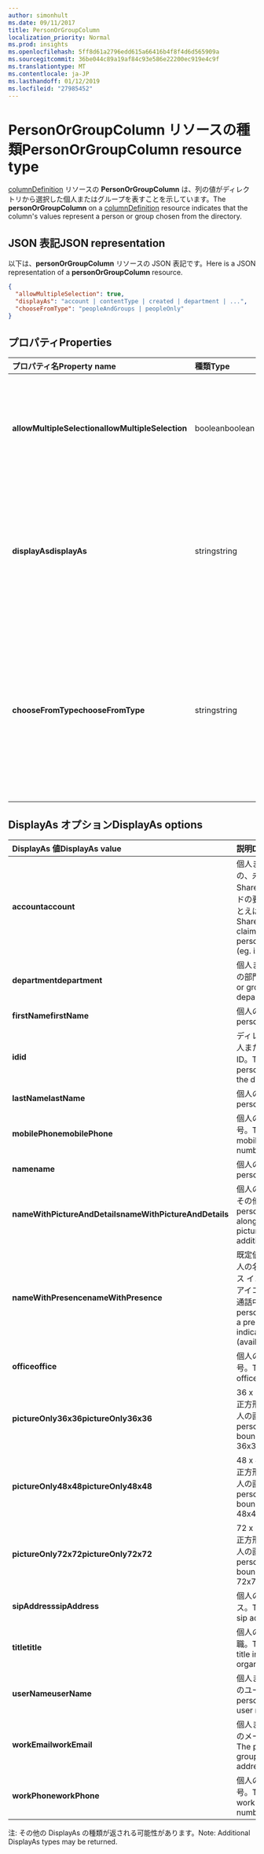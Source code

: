 ```yaml
---
author: simonhult
ms.date: 09/11/2017
title: PersonOrGroupColumn
localization_priority: Normal
ms.prod: insights
ms.openlocfilehash: 5ff8d61a2796edd615a66416b4f8f4d6d565909a
ms.sourcegitcommit: 36be044c89a19af84c93e586e22200ec919e4c9f
ms.translationtype: MT
ms.contentlocale: ja-JP
ms.lasthandoff: 01/12/2019
ms.locfileid: "27985452"
---
```

# <a name="personorgroupcolumn-resource-type"></a><span data-ttu-id="8b9cb-102">PersonOrGroupColumn リソースの種類</span><span class="sxs-lookup"><span data-stu-id="8b9cb-102">PersonOrGroupColumn resource type</span></span>

<span data-ttu-id="8b9cb-103">[columnDefinition](columndefinition.md) リソースの **PersonOrGroupColumn** は、列の値がディレクトリから選択した個人またはグループを表すことを示しています。</span><span class="sxs-lookup"><span data-stu-id="8b9cb-103">The **personOrGroupColumn** on a [columnDefinition](columndefinition.md) resource indicates that the column's values represent a person or group chosen from the directory.</span></span>

## <a name="json-representation"></a><span data-ttu-id="8b9cb-104">JSON 表記</span><span class="sxs-lookup"><span data-stu-id="8b9cb-104">JSON representation</span></span>

<span data-ttu-id="8b9cb-105">以下は、**personOrGroupColumn** リソースの JSON 表記です。</span><span class="sxs-lookup"><span data-stu-id="8b9cb-105">Here is a JSON representation of a **personOrGroupColumn** resource.</span></span>
<!-- { "blockType": "resource", "@type": "microsoft.graph.personOrGroupColumn", "@property.aka": "chooseFromType=format" } -->

```json
{
  "allowMultipleSelection": true,
  "displayAs": "account | contentType | created | department | ...",
  "chooseFromType": "peopleAndGroups | peopleOnly"
}
```

## <a name="properties"></a><span data-ttu-id="8b9cb-106">プロパティ</span><span class="sxs-lookup"><span data-stu-id="8b9cb-106">Properties</span></span>

| <span data-ttu-id="8b9cb-107">プロパティ名</span><span class="sxs-lookup"><span data-stu-id="8b9cb-107">Property name</span></span>              | <span data-ttu-id="8b9cb-108">種類</span><span class="sxs-lookup"><span data-stu-id="8b9cb-108">Type</span></span>    | <span data-ttu-id="8b9cb-109">説明</span><span class="sxs-lookup"><span data-stu-id="8b9cb-109">Description</span></span>
|:---------------------------|:--------|:--------------------------------------
| <span data-ttu-id="8b9cb-110">**allowMultipleSelection**</span><span class="sxs-lookup"><span data-stu-id="8b9cb-110">**allowMultipleSelection**</span></span> | <span data-ttu-id="8b9cb-111">boolean</span><span class="sxs-lookup"><span data-stu-id="8b9cb-111">boolean</span></span> | <span data-ttu-id="8b9cb-112">ソースから複数の値を選択できるかどうかを示します。</span><span class="sxs-lookup"><span data-stu-id="8b9cb-112">Indicates whether multiple values can be selected from the source.</span></span>
| <span data-ttu-id="8b9cb-113">**displayAs**</span><span class="sxs-lookup"><span data-stu-id="8b9cb-113">**displayAs**</span></span>              | <span data-ttu-id="8b9cb-114">string</span><span class="sxs-lookup"><span data-stu-id="8b9cb-114">string</span></span>  | <span data-ttu-id="8b9cb-115">選択された個人またはグループについての情報を表示する方法。</span><span class="sxs-lookup"><span data-stu-id="8b9cb-115">How to display the information about the person or group chosen.</span></span> <span data-ttu-id="8b9cb-116">以下を参照してください。</span><span class="sxs-lookup"><span data-stu-id="8b9cb-116">See below.</span></span>
| <span data-ttu-id="8b9cb-117">**chooseFromType**</span><span class="sxs-lookup"><span data-stu-id="8b9cb-117">**chooseFromType**</span></span>         | <span data-ttu-id="8b9cb-118">string</span><span class="sxs-lookup"><span data-stu-id="8b9cb-118">string</span></span>  | <span data-ttu-id="8b9cb-119">個人のみ選択、または個人とグループの選択が可能かどうか。</span><span class="sxs-lookup"><span data-stu-id="8b9cb-119">Whether to allow selection of people only, or people and groups.</span></span> <span data-ttu-id="8b9cb-120">`peopleAndGroups` または `peopleOnly` のいずれかでなければなりません。</span><span class="sxs-lookup"><span data-stu-id="8b9cb-120">Must be one of `peopleAndGroups` or `peopleOnly`.</span></span>

## <a name="displayas-options"></a><span data-ttu-id="8b9cb-121">DisplayAs オプション</span><span class="sxs-lookup"><span data-stu-id="8b9cb-121">DisplayAs options</span></span>

| <span data-ttu-id="8b9cb-122">DisplayAs 値</span><span class="sxs-lookup"><span data-stu-id="8b9cb-122">DisplayAs value</span></span>               | <span data-ttu-id="8b9cb-123">説明</span><span class="sxs-lookup"><span data-stu-id="8b9cb-123">Description</span></span>
|:------------------------------|:-----------------------
| <span data-ttu-id="8b9cb-124">**account**</span><span class="sxs-lookup"><span data-stu-id="8b9cb-124">**account**</span></span>                   | <span data-ttu-id="8b9cb-125">個人またはグループの、未加工の SharePoint エンコードの要求文字列 (たとえば </span><span class="sxs-lookup"><span data-stu-id="8b9cb-125">The raw SharePoint encoded claim string for the person or group (eg.</span></span> <span data-ttu-id="8b9cb-126">i:0#.f</span><span class="sxs-lookup"><span data-stu-id="8b9cb-126">i:0#.f</span></span>|<span data-ttu-id="8b9cb-127">membership</span><span class="sxs-lookup"><span data-stu-id="8b9cb-127">membership</span></span>|<span data-ttu-id="8b9cb-128">jane@contoso.com)。</span><span class="sxs-lookup"><span data-stu-id="8b9cb-128">jane@contoso.com).</span></span>
| <span data-ttu-id="8b9cb-129">**department**</span><span class="sxs-lookup"><span data-stu-id="8b9cb-129">**department**</span></span>                | <span data-ttu-id="8b9cb-130">個人またはグループの部門。</span><span class="sxs-lookup"><span data-stu-id="8b9cb-130">The person or group's department.</span></span>
| <span data-ttu-id="8b9cb-131">**firstName**</span><span class="sxs-lookup"><span data-stu-id="8b9cb-131">**firstName**</span></span>                 | <span data-ttu-id="8b9cb-132">個人の名。</span><span class="sxs-lookup"><span data-stu-id="8b9cb-132">The person's first name.</span></span>
| <span data-ttu-id="8b9cb-133">**id**</span><span class="sxs-lookup"><span data-stu-id="8b9cb-133">**id**</span></span>                        | <span data-ttu-id="8b9cb-134">ディレクトリ内の個人またはグループの ID。</span><span class="sxs-lookup"><span data-stu-id="8b9cb-134">The id of the person or group in the directory.</span></span>
| <span data-ttu-id="8b9cb-135">**lastName**</span><span class="sxs-lookup"><span data-stu-id="8b9cb-135">**lastName**</span></span>                  | <span data-ttu-id="8b9cb-136">個人の姓。</span><span class="sxs-lookup"><span data-stu-id="8b9cb-136">The person's last name.</span></span>
| <span data-ttu-id="8b9cb-137">**mobilePhone**</span><span class="sxs-lookup"><span data-stu-id="8b9cb-137">**mobilePhone**</span></span>               | <span data-ttu-id="8b9cb-138">個人の携帯電話番号。</span><span class="sxs-lookup"><span data-stu-id="8b9cb-138">The person's mobile phone number.</span></span>
| <span data-ttu-id="8b9cb-139">**name**</span><span class="sxs-lookup"><span data-stu-id="8b9cb-139">**name**</span></span>                      | <span data-ttu-id="8b9cb-140">個人の名前。</span><span class="sxs-lookup"><span data-stu-id="8b9cb-140">The person's name.</span></span>
| <span data-ttu-id="8b9cb-141">**nameWithPictureAndDetails**</span><span class="sxs-lookup"><span data-stu-id="8b9cb-141">**nameWithPictureAndDetails**</span></span> | <span data-ttu-id="8b9cb-142">個人の名前、画像、その他の詳細。</span><span class="sxs-lookup"><span data-stu-id="8b9cb-142">The person's name along with their picture and additional details.</span></span>
| <span data-ttu-id="8b9cb-143">**nameWithPresence**</span><span class="sxs-lookup"><span data-stu-id="8b9cb-143">**nameWithPresence**</span></span>          | <span data-ttu-id="8b9cb-144">既定値。</span><span class="sxs-lookup"><span data-stu-id="8b9cb-144">Default.</span></span> <span data-ttu-id="8b9cb-145">個人の名前とプレゼンス インジケーターのアイコン (連絡可能/通話中/その他)</span><span class="sxs-lookup"><span data-stu-id="8b9cb-145">The person's name with a presence indicator icon (available/busy/etc.)</span></span>
| <span data-ttu-id="8b9cb-146">**office**</span><span class="sxs-lookup"><span data-stu-id="8b9cb-146">**office**</span></span>                    | <span data-ttu-id="8b9cb-147">個人の会社の電話番号。</span><span class="sxs-lookup"><span data-stu-id="8b9cb-147">The person's office number.</span></span>
| <span data-ttu-id="8b9cb-148">**pictureOnly36x36**</span><span class="sxs-lookup"><span data-stu-id="8b9cb-148">**pictureOnly36x36**</span></span>          | <span data-ttu-id="8b9cb-149">36 x 36 ピクセルの正方形で囲まれた個人の画像。</span><span class="sxs-lookup"><span data-stu-id="8b9cb-149">The person's picture, bounded by a 36x36 px square.</span></span>
| <span data-ttu-id="8b9cb-150">**pictureOnly48x48**</span><span class="sxs-lookup"><span data-stu-id="8b9cb-150">**pictureOnly48x48**</span></span>          | <span data-ttu-id="8b9cb-151">48 x 48 ピクセルの正方形で囲まれた個人の画像。</span><span class="sxs-lookup"><span data-stu-id="8b9cb-151">The person's picture, bounded by a 48x48 px square.</span></span>
| <span data-ttu-id="8b9cb-152">**pictureOnly72x72**</span><span class="sxs-lookup"><span data-stu-id="8b9cb-152">**pictureOnly72x72**</span></span>          | <span data-ttu-id="8b9cb-153">72 x 72 ピクセルの正方形で囲まれた個人の画像。</span><span class="sxs-lookup"><span data-stu-id="8b9cb-153">The person's picture, bounded by a 72x72 px square.</span></span>
| <span data-ttu-id="8b9cb-154">**sipAddress**</span><span class="sxs-lookup"><span data-stu-id="8b9cb-154">**sipAddress**</span></span>                | <span data-ttu-id="8b9cb-155">個人の SIP アドレス。</span><span class="sxs-lookup"><span data-stu-id="8b9cb-155">The person's sip address.</span></span>
| <span data-ttu-id="8b9cb-156">**title**</span><span class="sxs-lookup"><span data-stu-id="8b9cb-156">**title**</span></span>                     | <span data-ttu-id="8b9cb-157">個人の組織内での役職。</span><span class="sxs-lookup"><span data-stu-id="8b9cb-157">The person's title in the organization.</span></span>
| <span data-ttu-id="8b9cb-158">**userName**</span><span class="sxs-lookup"><span data-stu-id="8b9cb-158">**userName**</span></span>                  | <span data-ttu-id="8b9cb-159">個人またはグループのユーザー名。</span><span class="sxs-lookup"><span data-stu-id="8b9cb-159">The person or group's user name.</span></span>
| <span data-ttu-id="8b9cb-160">**workEmail**</span><span class="sxs-lookup"><span data-stu-id="8b9cb-160">**workEmail**</span></span>                 | <span data-ttu-id="8b9cb-161">個人またはグループのメール アドレス。</span><span class="sxs-lookup"><span data-stu-id="8b9cb-161">The person or group's email address.</span></span>
| <span data-ttu-id="8b9cb-162">**workPhone**</span><span class="sxs-lookup"><span data-stu-id="8b9cb-162">**workPhone**</span></span>                 | <span data-ttu-id="8b9cb-163">個人の勤務先電話番号。</span><span class="sxs-lookup"><span data-stu-id="8b9cb-163">The person's work phone number.</span></span>

<span data-ttu-id="8b9cb-164">注: その他の DisplayAs の種類が返される可能性があります。</span><span class="sxs-lookup"><span data-stu-id="8b9cb-164">Note: Additional DisplayAs types may be returned.</span></span>

<!-- {
  "type": "#page.annotation",
  "description": "",
  "keywords": "",
  "section": "documentation",
  "suppressions": [
    "Warning: /api-reference/v1.0/resources/personorgroupcolumn.md:
      Found potential enums in resource example that weren't defined in a table:(peopleAndGroups,peopleOnly) are in resource, but () are in table",
    "Warning: /api-reference/v1.0/resources/personorgroupcolumn.md:
      Found potential enums in resource example that weren't defined in a table:(account,contentType,created,department,...) are in resource, but () are in table"
  ],
  "tocPath": "Resources/PersonOrGroupColumn"
} -->
